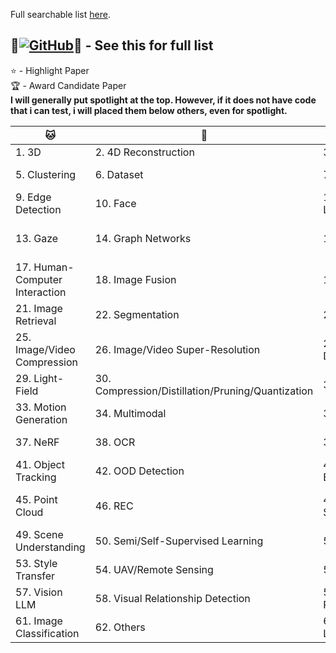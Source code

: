 Full searchable list [here](https://cvpr.thecvf.com/virtual/2024/papers.html?filter=titles&search=).  
  
🌟[![GitHub](https://img.shields.io/badge/52CV-CVPR_2024_Papers-a?style=social&logo=github)](https://github.com/52CV/CVPR-2024-Papers)🐐 - See this for full list
---

⭐ - Highlight Paper  
🏆 - Award Candidate Paper  
**I will generally put spotlight at the top. However, if it does not have code that i can test, i will placed them below others, even for spotlight.**  

  
|🐱|🐶|🐯|🐺|
|------|------|------|------|
|1. 3D|2. 4D Reconstruction|3. Automated Driving|4. Biomedical|
|5. Clustering|6. Dataset|7. Deepfake Detection|8. Dense Predictions|
|9. Edge Detection|10. Face|11. Few/Zero-Shot Learning|12. Fisheye Images|
|13. Gaze|14. Graph Networks|15. HAR|16. Human Generation/Pose Estimation|
|17. Human-Computer Interaction|18. Image Fusion|19. Image Matching|20. Image/Video Restoration|
|21. Image Retrieval|22. Segmentation|23. Image Synthesis|24. Image/Video Captioning|
|25. Image/Video Compression|26. Image/Video Super-Resolution|27. Industrial Anomaly Detection|28. Information Security|
|29. Light-Field|30. Compression/Distillation/Pruning/Quantization|31. ML|32. Medical Image Progress|
|33. Motion Generation|34. Multimodal|35. NAS|36. NLP|
|37. NeRF|38. OCR|39. Object Detection|40. Object Pose Estimation|
|41. Object Tracking|42. OOD Detection|43. Optical Flow Estimation|44. Person Re-Id/Gait|
|45. Point Cloud|46. REC|47. SLAM/AR/VR/Robotics|48. Scene Graph Generation|
|49. Scene Understanding|50. Semi/Self-Supervised Learning|51. Sketch|52. Sound|
|53. Style Transfer|54. UAV/Remote Sensing|55. VQA|56. Video|
|57. Vision LLM|58. Visual Relationship Detection|59. Visual Emotion Recognition|60. ViT|
|61. Image Classification|62. Others|63. Keypoints Localization|
